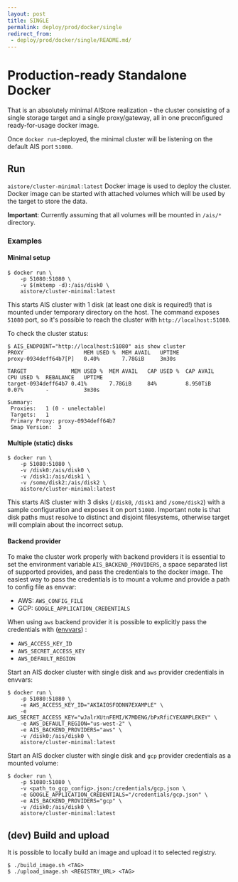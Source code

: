 ```yaml
---
layout: post
title: SINGLE
permalink: deploy/prod/docker/single
redirect_from:
 - deploy/prod/docker/single/README.md/
---
```


# Production-ready Standalone Docker

That is an absolutely minimal AIStore realization - the cluster consisting of a single storage target and a single proxy/gateway, all in one preconfigured ready-for-usage docker image.

Once `docker run`-deployed, the minimal cluster will be listening on the default AIS port `51080`.

## Run

`aistore/cluster-minimal:latest` Docker image is used to deploy the cluster.
Docker image can be started with attached volumes which will be used by the target to store the data.

**Important**: Currently assuming that all volumes will be mounted in `/ais/*` directory.

### Examples

#### Minimal setup

```console
$ docker run \
    -p 51080:51080 \
    -v $(mktemp -d):/ais/disk0 \
    aistore/cluster-minimal:latest
```

This starts AIS cluster with 1 disk (at least one disk is required!) that is mounted under temporary directory on the host.
The command exposes `51080` port, so it's possible to reach the cluster with `http://localhost:51080`.

To check the cluster status:
```console
$ AIS_ENDPOINT="http://localhost:51080" ais show cluster
PROXY                   MEM USED %  MEM AVAIL   UPTIME
proxy-0934deff64b7[P]   0.40%       7.78GiB     3m30s

TARGET              MEM USED %  MEM AVAIL   CAP USED %  CAP AVAIL   CPU USED %  REBALANCE   UPTIME
target-0934deff64b7 0.41%       7.78GiB     84%         8.950TiB    0.07%       -           3m30s

Summary:
 Proxies:	1 (0 - unelectable)
 Targets:	1
 Primary Proxy:	proxy-0934deff64b7
 Smap Version:	3
```

#### Multiple (static) disks

```console
$ docker run \
    -p 51080:51080 \
    -v /disk0:/ais/disk0 \
    -v /disk1:/ais/disk1 \
    -v /some/disk2:/ais/disk2 \
    aistore/cluster-minimal:latest
```

This starts AIS cluster with 3 disks (`/disk0`, `/disk1` and `/some/disk2`) with a sample configuration and exposes it on port `51080`.
Important note is that disk paths must resolve to distinct and disjoint filesystems, otherwise target will complain about the incorrect setup.

#### Backend provider

To make the cluster work properly with backend providers it is essential to set the environment variable `AIS_BACKEND_PROVIDERS`, a space separated list of supported provides, and pass the credentials to the docker image.
The easiest way to pass the credentials is to mount a volume and provide a path to config file as envvar:
 - AWS: `AWS_CONFIG_FILE`
 - GCP: `GOOGLE_APPLICATION_CREDENTIALS`

When using `aws` backend provider it is possible to explicitly pass the credentials with ([envvars](https://docs.aws.amazon.com/cli/latest/userguide/cli-configure-envvars.html)) :
 - `AWS_ACCESS_KEY_ID`
 - `AWS_SECRET_ACCESS_KEY`
 - `AWS_DEFAULT_REGION`


Start an AIS docker cluster with single disk and `aws` provider credentials in envvars:

```console
$ docker run \
    -p 51080:51080 \
    -e AWS_ACCESS_KEY_ID="AKIAIOSFODNN7EXAMPLE" \
    -e AWS_SECRET_ACCESS_KEY="wJalrXUtnFEMI/K7MDENG/bPxRfiCYEXAMPLEKEY" \
    -e AWS_DEFAULT_REGION="us-west-2" \
    -e AIS_BACKEND_PROVIDERS="aws" \
    -v /disk0:/ais/disk0 \
    aistore/cluster-minimal:latest
```


Start an AIS docker cluster with single disk and `gcp` provider credentials as a mounted volume:

```console
$ docker run \
    -p 51080:51080 \
    -v <path_to_gcp_config>.json:/credentials/gcp.json \
    -e GOOGLE_APPLICATION_CREDENTIALS="/credentials/gcp.json" \
    -e AIS_BACKEND_PROVIDERS="gcp" \
    -v /disk0:/ais/disk0 \
    aistore/cluster-minimal:latest
```


## (dev) Build and upload

It is possible to locally build an image and upload it to selected registry.

```console
$ ./build_image.sh <TAG>
$ ./upload_image.sh <REGISTRY_URL> <TAG>
```
